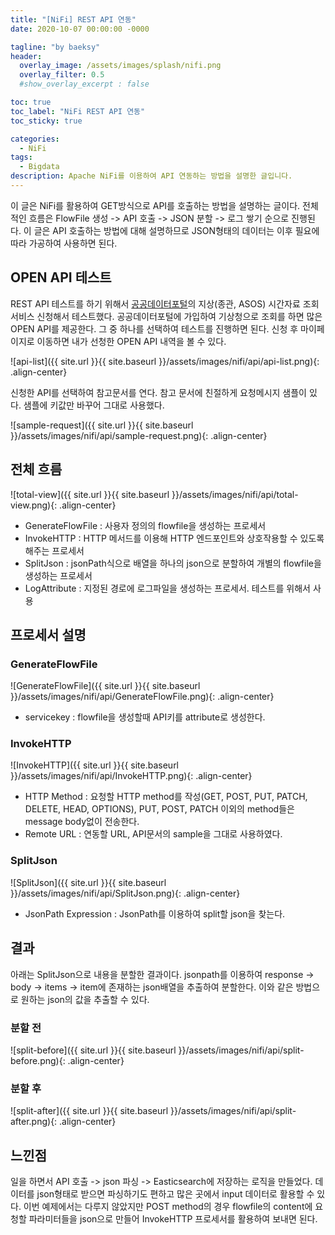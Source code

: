 ```yaml
---
title: "[NiFi] REST API 연동"
date: 2020-10-07 00:00:00 -0000

tagline: "by baeksy"
header:
  overlay_image: /assets/images/splash/nifi.png
  overlay_filter: 0.5
  #show_overlay_excerpt : false

toc: true
toc_label: "NiFi REST API 연동"
toc_sticky: true

categories: 
  - NiFi
tags: 
  - Bigdata
description: Apache NiFi를 이용하여 API 연동하는 방법을 설명한 글입니다.
---
```


이 글은 NiFi를 활용하여 GET방식으로 API를 호출하는 방법을 설명하는 글이다. 전체적인 흐름은 FlowFile 생성 -> API 호출 -> JSON 분할 -> 로그 쌓기 순으로 진행된다. 이 글은 API 호출하는 방법에 대해 설명하므로 JSON형태의 데이터는 이후 필요에 따라 가공하여 사용하면 된다.

## OPEN API 테스트

REST API 테스트를 하기 위해서 [공공데이터포털](https://www.data.go.kr/)의 지상(종관, ASOS) 시간자료 조회서비스 신청해서 테스트했다. 공공데이터포털에 가입하여 기상청으로 조회를 하면 많은 OPEN API를 제공한다. 그 중 하나를 선택하여 테스트를 진행하면 된다. 신청 후 마이페이지로 이동하면 내가 선청한 OPEN API 내역을 볼 수 있다.

![api-list]({{ site.url }}{{ site.baseurl }}/assets/images/nifi/api/api-list.png){: .align-center}

신청한 API를 선택하여 참고문서를 연다. 참고 문서에 친절하게 요청메시지 샘플이 있다. 샘플에 키값만 바꾸어 그대로 사용했다.

![sample-request]({{ site.url }}{{ site.baseurl }}/assets/images/nifi/api/sample-request.png){: .align-center}


## 전체 흐름

![total-view]({{ site.url }}{{ site.baseurl }}/assets/images/nifi/api/total-view.png){: .align-center}

- GenerateFlowFile : 사용자 정의의 flowfile을 생성하는 프로세서
- InvokeHTTP : HTTP 메서드를 이용해 HTTP 엔드포인트와 상호작용할 수 있도록 해주는 프로세서
- SplitJson : jsonPath식으로 배열을 하나의 json으로 분할하여 개별의 flowfile을 생성하는 프로세서
- LogAttribute : 지정된 경로에 로그파일을 생성하는 프로세서. 테스트를 위해서 사용

## 프로세서 설명

### GenerateFlowFile

![GenerateFlowFile]({{ site.url }}{{ site.baseurl }}/assets/images/nifi/api/GenerateFlowFile.png){: .align-center}

- servicekey : flowfile을 생성할때 API키를 attribute로 생성한다.

### InvokeHTTP

![InvokeHTTP]({{ site.url }}{{ site.baseurl }}/assets/images/nifi/api/InvokeHTTP.png){: .align-center}

- HTTP Method : 요청할 HTTP method를 작성(GET, POST, PUT, PATCH, DELETE, HEAD, OPTIONS), PUT, POST, PATCH 이외의 method들은 message body없이 전송한다.
- Remote URL : 연동할 URL, API문서의 sample을 그대로 사용하였다.

### SplitJson

![SplitJson]({{ site.url }}{{ site.baseurl }}/assets/images/nifi/api/SplitJson.png){: .align-center}

- JsonPath Expression : JsonPath를 이용하여 split할 json을 찾는다.

## 결과

아래는 SplitJson으로 내용을 분할한 결과이다. jsonpath를 이용하여 response -> body -> items -> item에 존재하는 json배열을 추출하여 분할한다. 이와 같은 방법으로 원하는 json의 값을 추출할 수 있다.

### 분할 전

![split-before]({{ site.url }}{{ site.baseurl }}/assets/images/nifi/api/split-before.png){: .align-center}

### 분할 후

![split-after]({{ site.url }}{{ site.baseurl }}/assets/images/nifi/api/split-after.png){: .align-center}

## 느낀점

일을 하면서 API 호출 -> json 파싱 -> Easticsearch에 저장하는 로직을 만들었다. 데이터를 json형태로 받으면 파싱하기도 편하고 많은 곳에서 input 데이터로 활용할 수 있다. 이번 예제에서는 다루지 않았지만 POST method의 경우 flowfile의 content에 요청할 파라미터들을 json으로 만들어 InvokeHTTP 프로세서를 활용하여 보내면 된다.